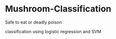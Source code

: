# Mushroom-Classification
<p>Safe to eat or deadly poison</p>
<p>classification using logistic regression and SVM</p>
